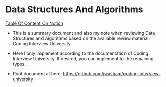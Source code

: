 # Data Structures And Algorithms

[Table Of Content On Notion](https://www.notion.so/Data-Structures-And-Algorithms-3286b405101e45cda30b7ac90746ab7f)

- This is a summary document and also my note when reviewing Data Structures and Algorithms based on the available review material: Coding Interview University

- Here I only implement according to the documentation of Coding Interview University. If desired, you can implement to the remaining types.

- Root document at here: https://github.com/jwasham/coding-interview-university